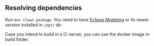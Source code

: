 ## Resolving dependencies

Run `mvn clean package`. You need to have [Eclipse Modeling](https://www.eclipse.org/downloads/packages/release/2019-03/r/eclipse-modeling-tools) or its newer version installed in `/opt/` dir.

Case you intend to build in a CI server, you can use the docker image in build folder.
